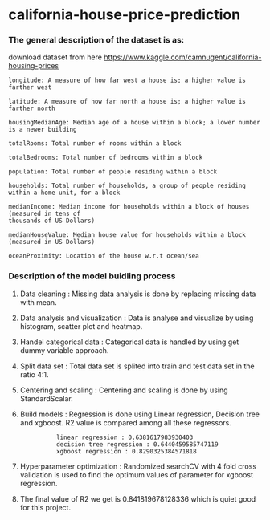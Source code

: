 # california-house-price-prediction


### The general description of the dataset is as:

download dataset from here https://www.kaggle.com/camnugent/california-housing-prices

    longitude: A measure of how far west a house is; a higher value is farther west

    latitude: A measure of how far north a house is; a higher value is farther north

    housingMedianAge: Median age of a house within a block; a lower number is a newer building

    totalRooms: Total number of rooms within a block

    totalBedrooms: Total number of bedrooms within a block

    population: Total number of people residing within a block

    households: Total number of households, a group of people residing within a home unit, for a block

    medianIncome: Median income for households within a block of houses (measured in tens of 
    thousands of US Dollars)

    medianHouseValue: Median house value for households within a block (measured in US Dollars)

    oceanProximity: Location of the house w.r.t ocean/sea
    
    
### Description of the model buidling process

1) Data cleaning : Missing data analysis is done by replacing missing data with mean.

2) Data analysis and visualization : Data is analyse and visualize by using histogram, scatter plot and heatmap.

3) Handel categorical data : Categorical data is handled by using get dummy variable approach.

4) Split data set : Total data set is splited into train and test data set in the ratio 4:1.

5) Centering and scaling : Centering and scaling is done by using StandardScalar.

6) Build models : Regression is done using Linear regression, Decision tree and xgboost. R2 value is compared among all these regressors.

                 linear regression : 0.6381617983930403
                 decision tree regression : 0.6440459585747119
                 xgboost regression : 0.8290325384571818
                 
                 
7) Hyperparameter optimization : Randomized searchCV with 4 fold cross validation is used to find the optimum values of parameter for xgboost regression.

8) The final value of R2 we get is 0.841819678128336 which is quiet good for this project.


